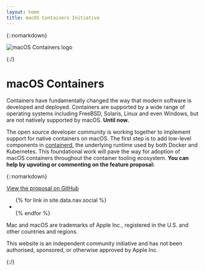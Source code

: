 ```yaml
---
layout: home
title: macOS Containers Initiative
---
```


{::nomarkdown}
<p class="logo"><img src="{{ "/" | relative_url }}assets/images/favicon.svg" alt="macOS Containers logo"></p>
{:/}

# macOS Containers

Containers have fundamentally changed the way that modern software is developed and deployed. Containers are supported by a wide range of operating systems including FreeBSD, Solaris, Linux and even Windows, but are not natively supported by macOS. **Until now.**

The open source developer community is working together to implement support for native containers on macOS. The first step is to add low-level components in [containerd](https://containerd.io/), the underlying runtime used by both Docker and Kubernetes. This foundational work will pave the way for adoption of macOS containers throughout the container tooling ecosystem. **You can help by upvoting or commenting on the feature proposal:**

{::nomarkdown}
<p class="button-wrapper">
	<a class="btn btn-primary btn-lg" href="https://github.com/containerd/containerd/discussions/5525" role="button">View the proposal on GitHub</a>
</p>

<ul class="social">
{% for link in site.data.nav.social %}
	<li><a href="{{ link.url | uri_escape }}"><span class="icon {{ link.icon }}" alt="{{ link.name | escape }}" title="{{ link.name | escape }}"></span></a></li>
{% endfor %}
</ul>

<div class="footer">
	<p>Mac and macOS are trademarks of Apple Inc., registered in the U.S. and other countries and regions.</p>
	<p>This website is an independent community initiative and has not been authorised, sponsored, or otherwise approved by Apple Inc.</p>
</div>
{:/}
